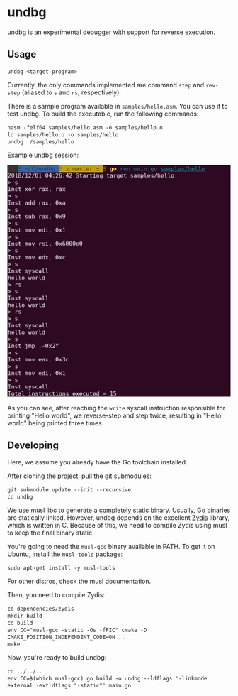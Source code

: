 # undbg

undbg is an experimental debugger with support for reverse execution.

## Usage

    undbg <target program>

Currently, the only commands implemented are command `step` and `rev-step` (aliased to `s` and `rs`, respectively).

There is a sample program available in `samples/hello.asm`. You can use it to test undbg. To build the executable, run the following commands:

    nasm -felf64 samples/hello.asm -o samples/hello.o
    ld samples/hello.o -o samples/hello
    undbg ./samples/hello

Example undbg session:

![example undbg session](./docs/undbg-hello-world-session.png)

As you can see, after reaching the `write` syscall instruction responsible for printing "Hello world", we reverse-step and step twice, resulting in "Hello world" being printed three times.


## Developing

Here, we assume you already have the Go toolchain installed.

After cloning the project, pull the git submodules:

    git submodule update --init --recursive
    cd undbg

We use [musl libc](https://www.musl-libc.org/) to generate a completely static binary. Usually, Go binaries are statically linked. However, undbg depends on the excellent [Zydis](https://zydis.re/) library, which is written in C. Because of this, we need to compile Zydis using musl to keep the final binary static.

You're going to need the `musl-gcc` binary available in PATH. To get it on Ubuntu, install the `musl-tools` package:

    sudo apt-get install -y musl-tools

For other distros, check the musl documentation.

Then, you need to compile Zydis:

    cd dependencies/zydis
    mkdir build
    cd build
    env CC="musl-gcc -static -Os -fPIC" cmake -D CMAKE_POSITION_INDEPENDENT_CODE=ON ..
    make

Now, you're ready to build undbg:

    cd ../../..
    env CC=$(which musl-gcc) go build -o undbg --ldflags '-linkmode external -extldflags "-static"' main.go
